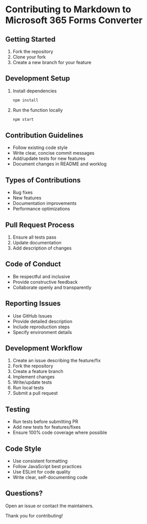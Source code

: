 # Contributing to Markdown to Microsoft 365 Forms Converter

## Getting Started
1. Fork the repository
2. Clone your fork
3. Create a new branch for your feature

## Development Setup
1. Install dependencies
   ```bash
   npm install
   ```

2. Run the function locally
   ```bash
   npm start
   ```

## Contribution Guidelines
- Follow existing code style
- Write clear, concise commit messages
- Add/update tests for new features
- Document changes in README and worklog

## Types of Contributions
- Bug fixes
- New features
- Documentation improvements
- Performance optimizations

## Pull Request Process
1. Ensure all tests pass
2. Update documentation
3. Add description of changes

## Code of Conduct
- Be respectful and inclusive
- Provide constructive feedback
- Collaborate openly and transparently

## Reporting Issues
- Use GitHub Issues
- Provide detailed description
- Include reproduction steps
- Specify environment details

## Development Workflow
1. Create an issue describing the feature/fix
2. Fork the repository
3. Create a feature branch
4. Implement changes
5. Write/update tests
6. Run local tests
7. Submit a pull request

## Testing
- Run tests before submitting PR
- Add new tests for features/fixes
- Ensure 100% code coverage where possible

## Code Style
- Use consistent formatting
- Follow JavaScript best practices
- Use ESLint for code quality
- Write clear, self-documenting code

## Questions?
Open an issue or contact the maintainers.

Thank you for contributing!
